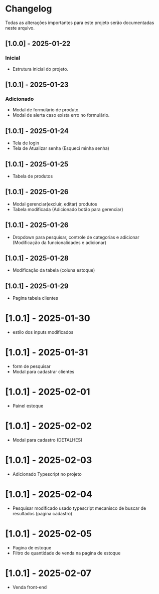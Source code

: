 # Changelog

Todas as alterações importantes para este projeto serão documentadas neste arquivo.
## [1.0.0] - 2025-01-22
### Inicial
- Estrutura inicial do projeto.

## [1.0.1] - 2025-01-23
### Adicionado
- Modal de formulário de produto.
- Modal de alerta caso exista erro no formulário.
## [1.0.1] - 2025-01-24
- Tela de login
- Tela de Atualizar senha (Esqueci minha senha)
## [1.0.1] - 2025-01-25
- Tabela de produtos 
## [1.0.1] - 2025-01-26 
- Modal gerenciar(excluir, editar) produtos
- Tabela modificada (Adicionado botão para gerenciar)
## [1.0.1] - 2025-01-26
- Dropdown para pesquisar, controle de categorias e adicionar (Modificação da  funcionalidades  e adicionar)
## [1.0.1] - 2025-01-28
- Modificação da tabela (coluna estoque)
## [1.0.1] - 2025-01-29
- Pagina tabela clientes 
# [1.0.1] - 2025-01-30
- estilo dos inputs modificados
# [1.0.1] - 2025-01-31
- form de pesquisar 
- Modal para cadastrar clientes 
# [1.0.1] - 2025-02-01
- Painel estoque
# [1.0.1] - 2025-02-02 
- Modal para cadastro (DETALHES)  
# [1.0.1] - 2025-02-03
- Adicionado Typescript no projeto
# [1.0.1] - 2025-02-04 
- Pesquisar modificado usado typescript mecanisco de buscar de resultados (pagina cadastro)
# [1.0.1] - 2025-02-05 
- Pagina de estoque 
- Filtro de quantidade de venda na pagina de estoque 
# [1.0.1] - 2025-02-07
- Venda front-end